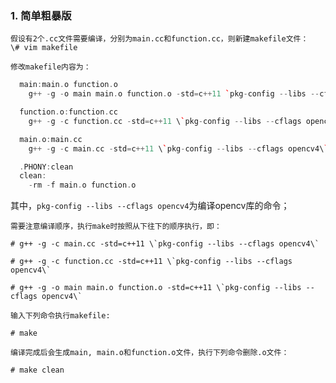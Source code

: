 ### 1. 简单粗暴版
	
	假设有2个.cc文件需要编译，分别为main.cc和function.cc，则新建makefile文件：
	\# vim makefile
	
	修改makefile内容为：
  
```c++
  main:main.o function.o
    g++ -g -o main main.o function.o -std=c++11 `pkg-config --libs --cflags opencv4`

  function.o:function.cc
    g++ -g -c function.cc -std=c++11 \`pkg-config --libs --cflags opencv4\`

  main.o:main.cc
    g++ -g -c main.cc -std=c++11 \`pkg-config --libs --cflags opencv4\`

  .PHONY:clean
  clean:
    -rm -f main.o function.o
```
	
  其中，`pkg-config --libs --cflags opencv4`为编译opencv库的命令；
	
	需要注意编译顺序，执行make时按照从下往下的顺序执行，即：
	
	# g++ -g -c main.cc -std=c++11 \`pkg-config --libs --cflags opencv4\`
	
	# g++ -g -c function.cc -std=c++11 \`pkg-config --libs --cflags opencv4\`
	
	# g++ -g -o main main.o function.o -std=c++11 \`pkg-config --libs --cflags opencv4\`
	
	输入下列命令执行makefile:
	
	# make
	
	编译完成后会生成main, main.o和function.o文件，执行下列命令删除.o文件：
	
	# make clean
